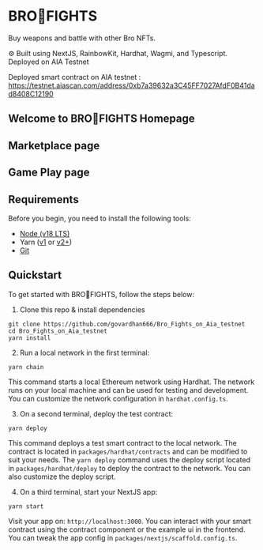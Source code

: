 # BRO💪FIGHTS
Buy weapons and battle with other Bro NFTs.

⚙️ Built using NextJS, RainbowKit, Hardhat, Wagmi, and Typescript. Deployed on AIA Testnet

Deployed smart contract on AIA testnet : https://testnet.aiascan.com/address/0xb7a39632a3C45FF7027AfdF0B41dad8408C12190

## Welcome to BRO💪FIGHTS Homepage


## Marketplace page


## Game Play page


## Requirements

Before you begin, you need to install the following tools:

- [Node (v18 LTS)](https://nodejs.org/en/download/)
- Yarn ([v1](https://classic.yarnpkg.com/en/docs/install/) or [v2+](https://yarnpkg.com/getting-started/install))
- [Git](https://git-scm.com/downloads)

## Quickstart

To get started with BRO💪FIGHTS, follow the steps below:

1. Clone this repo & install dependencies

```
git clone https://github.com/govardhan666/Bro_Fights_on_Aia_testnet
cd Bro_Fights_on_Aia_testnet
yarn install
```

2. Run a local network in the first terminal:

```
yarn chain
```

This command starts a local Ethereum network using Hardhat. The network runs on your local machine and can be used for testing and development. You can customize the network configuration in `hardhat.config.ts`.

3. On a second terminal, deploy the test contract:

```
yarn deploy
```

This command deploys a test smart contract to the local network. The contract is located in `packages/hardhat/contracts` and can be modified to suit your needs. The `yarn deploy` command uses the deploy script located in `packages/hardhat/deploy` to deploy the contract to the network. You can also customize the deploy script.

4. On a third terminal, start your NextJS app:

```
yarn start
```

Visit your app on: `http://localhost:3000`. You can interact with your smart contract using the contract component or the example ui in the frontend. You can tweak the app config in `packages/nextjs/scaffold.config.ts`.
